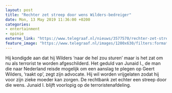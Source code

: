 ```yaml
---
layout: post
title: "Rechter zet streep door wens Wilders-bedreiger"
date: Mon, 13 May 2019 11:36:00 +0200
categories: 
- entertainment 
- opinie 
externe_link: "https://www.telegraaf.nl/nieuws/3577570/rechter-zet-streep-door-wens-wilders-bedreiger"
feature_image: "https://www.telegraaf.nl/images/1200x630/filters:format(jpeg):quality(80)/cdn-kiosk-api.telegraaf.nl/a14a739c-7562-11e9-b1c7-02d2fb1aa1d7.jpg"
---
```


<p class="intro">Hij kondigde aan dat hij Wilders ‘naar de hel zou sturen’ maar is het zat om nu als terrorist te worden afgeschilderd. Het geduld van Junaid I., de man die naar Nederland reisde mogelijk om een aanslag te plegen op Geert Wilders, ‘raakt op’, zegt zijn advocate. Hij wil worden vrijgelaten zodat hij voor zijn zieke moeder kan zorgen. De rechtbank zet echter een streep door die wens. Junaid I. blijft voorlopig op de terroristenafdeling.</p>

